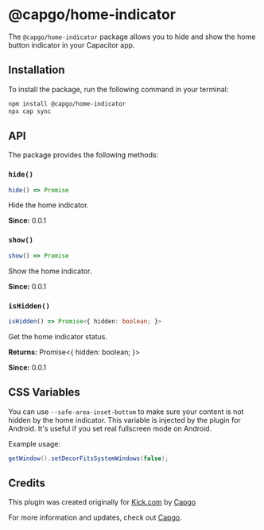 # @capgo/home-indicator

The `@capgo/home-indicator` package allows you to hide and show the home button indicator in your Capacitor app.

## Installation

To install the package, run the following command in your terminal:

```bash
npm install @capgo/home-indicator
npx cap sync
```

## API

The package provides the following methods:

### `hide()`

```typescript
hide() => Promise
```

Hide the home indicator.

**Since:** 0.0.1

### `show()`

```typescript
show() => Promise
```

Show the home indicator.

**Since:** 0.0.1

### `isHidden()`

```typescript
isHidden() => Promise<{ hidden: boolean; }>
```

Get the home indicator status.

**Returns:** Promise<{ hidden: boolean; }>

**Since:** 0.0.1

## CSS Variables

You can use `--safe-area-inset-bottom` to make sure your content is not hidden by the home indicator. This variable is injected by the plugin for Android. It's useful if you set real fullscreen mode on Android.

Example usage:

```java
getWindow().setDecorFitsSystemWindows(false);
```

## Credits

This plugin was created originally for [Kick.com](https://g.co/kgs/6Nvu3n) by [Capgo](https://capgo.app)

For more information and updates, check out [Capgo](https://capgo.app).
